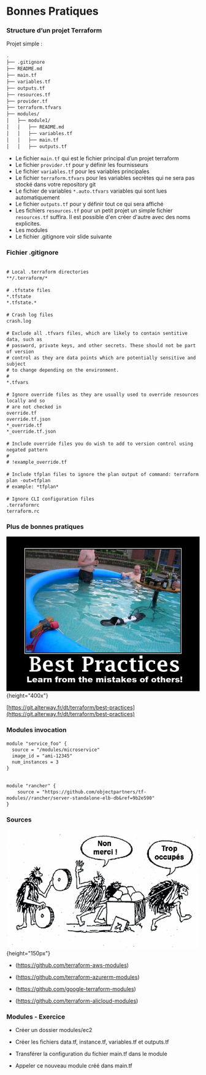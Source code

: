 

# Bonnes Pratiques

### Structure d’un projet Terraform

Projet simple :

```bash
.
├── .gitignore
├── README.md
├── main.tf
├── variables.tf
├── outputs.tf
├── resources.tf
├── provider.tf
├── terraform.tfvars
├── modules/
│   ├── module1/
│   │   ├── README.md
│   │   ├── variables.tf
│   │   ├── main.tf
│   │   ├── outputs.tf
```

- Le fichier `main.tf` qui est le fichier principal d’un projet terraform
- Le fichier `provider.tf` pour y définir les fournisseurs
- Le fichier `variables.tf` pour les variables principales
- Le fichier `terraform.tfvars` pour les variables secrètes qui ne sera pas stocké dans votre repository git
- Le fichier de variables `*.auto.tfvars` variables qui sont lues automatiquement
- Le fichier `outputs.tf` pour y définir tout ce qui sera affiché
- Les fichiers `resources.tf` pour un petit projet un simple fichier `resources.tf` suffira. Il est possible d'en créer d'autre avec des noms explicites.
- Les modules
- Le fichier .gitignore voir slide suivante

### Fichier .gitignore

~~~~~~~~~~~~~~~~~~~~~~~~~~~~~~~~~~~~~~~~~~ {.zsh}

# Local .terraform directories
**/.terraform/*

# .tfstate files
*.tfstate
*.tfstate.*

# Crash log files
crash.log

# Exclude all .tfvars files, which are likely to contain sentitive data, such as
# password, private keys, and other secrets. These should not be part of version
# control as they are data points which are potentially sensitive and subject
# to change depending on the environment.
#
*.tfvars

# Ignore override files as they are usually used to override resources locally and so
# are not checked in
override.tf
override.tf.json
*_override.tf
*_override.tf.json

# Include override files you do wish to add to version control using negated pattern
#
# !example_override.tf

# Include tfplan files to ignore the plan output of command: terraform plan -out=tfplan
# example: *tfplan*

# Ignore CLI configuration files
.terraformrc
terraform.rc

~~~~~~~~~~~~~~~~~~~~~~~~~~~~~~~~~~~~~~~~~~


### Plus de bonnes pratiques

![](images/terraform/best-practices.jpeg){height="400x"}

[https://git.alterway.fr/dt/terraform/best-practices](https://git.alterway.fr/dt/terraform/best-practices)



### Modules invocation

~~~~~~~~~~~~~~~~~~~~~~~~~~~~~~~~~~~~~~~~~~ {.zsh}
module "service_foo" {
  source = "/modules/microservice"
  image_id = "ami-12345"
  num_instances = 3
}
~~~~~~~~~~~~~~~~~~~~~~~~~~~~~~~~~~~~~~~~~~


~~~~~~~~~~~~~~~~~~~~~~~~~~~~~~~~~~~~~~~~~~ {.zsh}

module "rancher" {
    source = "https://github.com/objectpartners/tf-modules//rancher/server-standalone-elb-db&ref=9b2e590"
}
~~~~~~~~~~~~~~~~~~~~~~~~~~~~~~~~~~~~~~~~~~

### Sources

![](images/terraform/non-merci-trop-occupes.png){height="150px"}


- (https://github.com/terraform-aws-modules)
  
- (https://github.com/terraform-azurerm-modules)
  
- (https://github.com/google-terraform-modules)
  
- (https://github.com/terraform-alicloud-modules)
    

### Modules - Exercice

- Créer un dossier modules/ec2

- Créer les fichiers data.tf, instance.tf, variables.tf et outputs.tf

- Transférer la configuration du fichier main.tf dans le module

- Appeler ce nouveau module créé dans main.tf

